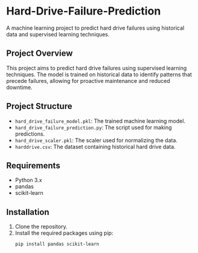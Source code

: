 # Hard-Drive-Failure-Prediction
A machine learning project to predict hard drive failures using historical data and supervised learning techniques.

## Project Overview
This project aims to predict hard drive failures using supervised learning techniques. The model is trained on historical data to identify patterns that precede failures, allowing for proactive maintenance and reduced downtime.

## Project Structure
- `hard_drive_failure_model.pkl`: The trained machine learning model.
- `hard_drive_failure_prediction.py`: The script used for making predictions.
- `hard_drive_scaler.pkl`: The scaler used for normalizing the data.
- `harddrive.csv`: The dataset containing historical hard drive data.

## Requirements
- Python 3.x
- pandas
- scikit-learn

## Installation
1. Clone the repository.
2. Install the required packages using pip:
   ```bash
   pip install pandas scikit-learn
